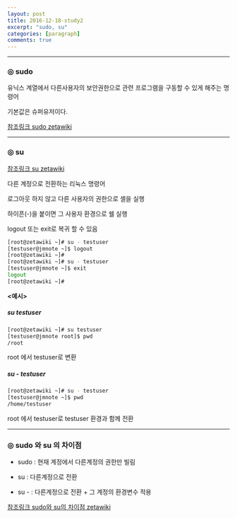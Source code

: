 ```yaml
---
layout: post
title: 2016-12-18-study2
excerpt: "sudo, su"
categories: [paragraph]
comments: true
---
```


---

### ◎ __sudo__

유닉스 계열에서 다른사용자의 보안권한으로 관련 프로그램을 구동할 수 있게 해주는 명령어

기본값은 슈퍼유저이다.

[참조링크 sudo zetawiki](http://zetawiki.com/wiki/Sudo)

---

### ◎ __su__

[참조링크 su zetawiki](http://zetawiki.com/wiki/%EB%A6%AC%EB%88%85%EC%8A%A4_su)

다른 계정으로 전환하는 리눅스 명령어

로그아웃 하지 않고 다른 사용자의 권한으로 셸을 실행

하이픈(-)을 붙이면 그 사용자 환경으로 쉘 실행

logout 또는 exit로 복귀 할 수 있음

```sh
[root@zetawiki ~]# su - testuser
[testuser@jmnote ~]$ logout
[root@zetawiki ~]#
[root@zetawiki ~]# su - testuser
[testuser@jmnote ~]$ exit
logout
[root@zetawiki ~]#
```

__<예시>__

##### su testuser

```sh
[root@zetawiki ~]# su testuser
[testuser@jmnote root]$ pwd
/root
```

root 에서 testuser로 변환

##### su - testuser

```sh
[root@zetawiki ~]# su - testuser
[testuser@jmnote ~]$ pwd
/home/testuser
```

root 에서 testuser로 testuser 환경과 함께 전환

---

### ◎ sudo 와 su 의 차이점

- sudo : 현재 계정에서 다른계정의 권한만 빌림

- su : 다른계정으로 전환

- su - : 다른계정으로 전환 + 그 계정의 환경변수 적용

[참조링크 sudo와 su의 차이점 zetawiki ](http://zetawiki.com/wiki/%EB%A6%AC%EB%88%85%EC%8A%A4_sudo,_su_%EC%B0%A8%EC%9D%B4%EC%A0%90)
